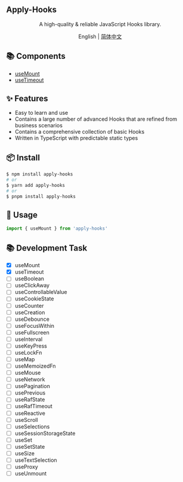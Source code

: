 ## Apply-Hooks

<div align='center'>
A high-quality & reliable JavaScript Hooks library.

English | [简体中文](https://github.com/a572251465/w-hooks/blob/main/README.zh-CN.md)

</div>

## 📚 Components

- [useMount](https://github.com/a572251465/w-hooks/blob/main/packages/src/useMount/index.en-US.md)
- [useTimeout](https://github.com/a572251465/w-hooks/blob/main/packages/src/useTimeout/index.en-US.md)

## ✨ Features

- Easy to learn and use
- Contains a large number of advanced Hooks that are refined from business scenarios
- Contains a comprehensive collection of basic Hooks
- Written in TypeScript with predictable static types

## 📦 Install

```bash
$ npm install apply-hooks
# or
$ yarn add apply-hooks
# or
$ pnpm install apply-hooks
```

## 🔨 Usage

```ts
import { useMount } from 'apply-hooks'
```

## 📚 Development Task

- [x] useMount
- [x] useTimeout
- [ ] useBoolean
- [ ] useClickAway
- [ ] useControllableValue
- [ ] useCookieState
- [ ] useCounter
- [ ] useCreation
- [ ] useDebounce
- [ ] useFocusWithin
- [ ] useFullscreen
- [ ] useInterval
- [ ] useKeyPress
- [ ] useLockFn
- [ ] useMap
- [ ] useMemoizedFn
- [ ] useMouse
- [ ] useNetwork
- [ ] usePagination
- [ ] usePrevious
- [ ] useRafState
- [ ] useRafTimeout
- [ ] useReactive
- [ ] useScroll
- [ ] useSelections
- [ ] useSessionStorageState
- [ ] useSet
- [ ] useSetState
- [ ] useSize
- [ ] useTextSelection
- [ ] useProxy
- [ ] useUnmount
